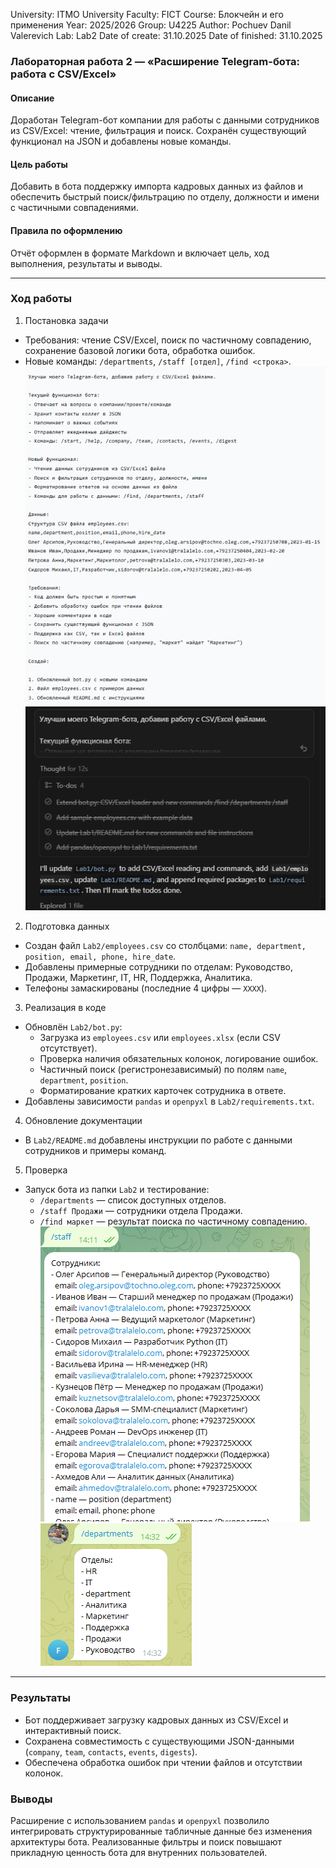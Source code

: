 University: ITMO University
Faculty: FICT
Course: Блокчейн и его применения
Year: 2025/2026
Group: U4225
Author: Pochuev Danil Valerevich
Lab: Lab2
Date of create: 31.10.2025
Date of finished: 31.10.2025

### Лабораторная работа 2 — «Расширение Telegram-бота: работа с CSV/Excel»

#### Описание
Доработан Telegram-бот компании для работы с данными сотрудников из CSV/Excel: чтение, фильтрация и поиск. Сохранён существующий функционал на JSON и добавлены новые команды.

#### Цель работы
Добавить в бота поддержку импорта кадровых данных из файлов и обеспечить быстрый поиск/фильтрацию по отделу, должности и имени с частичными совпадениями.

#### Правила по оформлению
Отчёт оформлен в формате Markdown и включает цель, ход выполнения, результаты и выводы.

---

### Ход работы

1) Постановка задачи
- Требования: чтение CSV/Excel, поиск по частичному совпадению, сохранение базовой логики бота, обработка ошибок.
- Новые команды: `/departments`, `/staff [отдел]`, `/find <строка>`.
![alt text](image-1.png)
![alt text](image.png)
2) Подготовка данных
- Создан файл `Lab2/employees.csv` со столбцами: `name, department, position, email, phone, hire_date`.
- Добавлены примерные сотрудники по отделам: Руководство, Продажи, Маркетинг, IT, HR, Поддержка, Аналитика.
- Телефоны замаскированы (последние 4 цифры — `XXXX`).

3) Реализация в коде
- Обновлён `Lab2/bot.py`:
  - Загрузка из `employees.csv` или `employees.xlsx` (если CSV отсутствует).
  - Проверка наличия обязательных колонок, логирование ошибок.
  - Частичный поиск (регистронезависимый) по полям `name`, `department`, `position`.
  - Форматирование кратких карточек сотрудника в ответе.
- Добавлены зависимости `pandas` и `openpyxl` в `Lab2/requirements.txt`.

4) Обновление документации
- В `Lab2/README.md` добавлены инструкции по работе с данными сотрудников и примеры команд.

5) Проверка
- Запуск бота из папки `Lab2` и тестирование:
  - `/departments` — список доступных отделов.
  - `/staff Продажи` — сотрудники отдела Продажи.
  - `/find маркет` — результат поиска по частичному совпадению.
![alt text](image-2.png)
![alt text](image-3.png)
---

### Результаты
- Бот поддерживает загрузку кадровых данных из CSV/Excel и интерактивный поиск.
- Сохранена совместимость с существующими JSON-данными (`company`, `team`, `contacts`, `events`, `digests`).
- Обеспечена обработка ошибок при чтении файлов и отсутствии колонок.

### Выводы
Расширение с использованием `pandas` и `openpyxl` позволило интегрировать структурированные табличные данные без изменения архитектуры бота. Реализованные фильтры и поиск повышают прикладную ценность бота для внутренних пользователей.


